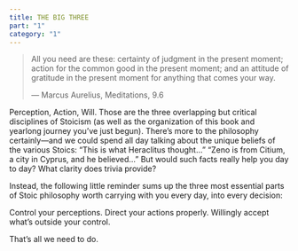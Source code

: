 ```yaml
---
title: THE BIG THREE
part: "1"
category: "1"
---
```


> All you need are these: certainty of judgment in the present moment;
> action for the common good in the present moment;
> and an attitude of gratitude in the present moment for anything that comes your way.
>
> — Marcus Aurelius, Meditations, 9.6

Perception, Action, Will. Those are the three overlapping but critical disciplines of Stoicism (as well as the organization of this book and yearlong journey you’ve just begun). There’s more to the philosophy certainly—and we could spend all day talking about the unique beliefs of the various Stoics: “This is what Heraclitus thought...” “Zeno is from Citium, a city in Cyprus, and he believed...” But would such facts really help you day to day? What clarity does trivia provide?

Instead, the following little reminder sums up the three most essential parts of Stoic philosophy worth carrying with you every day, into every decision:

<p class="pl-4 tablet:pl-8 desktop:pl-12 leading-normal text-xs tablet:text-base desktop:text-lg">
Control your perceptions.
Direct your actions properly.
Willingly accept what’s outside your control.
</p>

That’s all we need to do.
